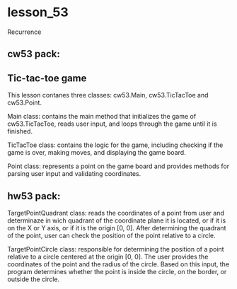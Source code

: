# lesson_53
Recurrence

## cw53 pack:
## Tic-tac-toe game
This lesson contanes three classes:
cw53.Main, cw53.TicTacToe and cw53.Point.

Main class: contains the main method that initializes the game of cw53.TicTacToe,
reads user input, and loops through the game until it is finished.

TicTacToe class: contains the logic for the game, including
checking if the game is over, making moves, and displaying the game board.

Point class: represents a point on the game board and provides
methods for parsing user input and validating coordinates.

## hw53 pack:
TargetPointQuadrant class: reads the coordinates of a point from user
and determinaze in wich  quadrant of the coordinate plane it is located,
or if it is on the X or Y axis, or if it is the origin [0, 0]. After determining
the quadrant of the point, user can check the position of the point relative to a circle.

TargetPointCircle class: responsible for determining the position of a point
relative to a circle centered at the origin [0, 0]. The user provides the coordinates
of the point and the radius of the circle. Based on this input, the program determines
whether the point is inside the circle, on the border, or outside the circle.
